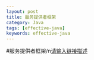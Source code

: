 ```yaml
---
layout: post
title: 服务提供者框架
category: Java
tags: [effective-java]
keywords: effective-java
---
```


#服务提供者框架/n[请输入链接描述][1]


  [1]: https://www.jianshu.com/p/72d1b41f7cde